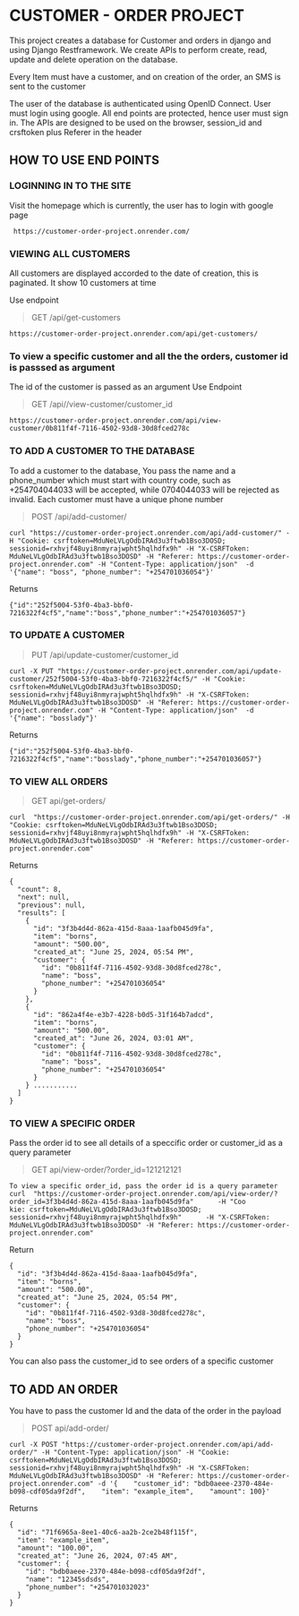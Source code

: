 # CUSTOMER - ORDER PROJECT

This project creates a database for Customer and orders in django and using Django Restframework.
We create APIs to perform create, read, update and delete operation on the database.

Every Item must have a customer, and on creation of the order, an SMS is sent to the customer

The user of the database is authenticated using OpenID Connect. User must login using google. 
All end points are protected, hence user must sign in. 
The APIs are designed to be used on the browser, session_id and crsftoken plus Referer in the header



## HOW TO USE END POINTS

### LOGINNING IN TO THE SITE
Visit the homepage which is currently, the user has to login with google page
```
 https://customer-order-project.onrender.com/
```

### VIEWING ALL CUSTOMERS
All customers are displayed accorded to the date of creation, this is paginated.
It show 10 customers at time

Use endpoint
> GET /api/get-customers
```
https://customer-order-project.onrender.com/api/get-customers/
```

### To view a specific customer and all the the orders, customer id is passsed as argument
The id of the customer is passed as an argument
Use Endpoint
> GET /api//view-customer/customer_id
```
https://customer-order-project.onrender.com/api/view-customer/0b811f4f-7116-4502-93d8-30d8fced278c
```

### TO ADD A CUSTOMER TO THE DATABASE 
To add a customer to the database, You pass the name and a phone_number which must start with country code, such as
+254704044033 will be accepted, while 0704044033 will be rejected as invalid.
Each customer must have a unique phone number
> POST /api/add-customer/
```
curl "https://customer-order-project.onrender.com/api/add-customer/" -H "Cookie: csrftoken=MduNeLVLgOdbIRAd3u3ftwb1Bso3DOSD; sessionid=rxhvjf48uyi8nmyrajwpht5hqlhdfx9h" -H "X-CSRFToken: MduNeLVLgOdbIRAd3u3ftwb1Bso3DOSD" -H "Referer: https://customer-order-project.onrender.com" -H "Content-Type: application/json"  -d '{"name": "boss", "phone_number": "+254701036054"}'
```

Returns 
```
{"id":"252f5004-53f0-4ba3-bbf0-7216322f4cf5","name":"boss","phone_number":"+254701036057"} 

```

### TO UPDATE A CUSTOMER
> PUT /api/update-customer/customer_id
```
curl -X PUT "https://customer-order-project.onrender.com/api/update-customer/252f5004-53f0-4ba3-bbf0-7216322f4cf5/" -H "Cookie: csrftoken=MduNeLVLgOdbIRAd3u3ftwb1Bso3DOSD; sessionid=rxhvjf48uyi8nmyrajwpht5hqlhdfx9h" -H "X-CSRFToken: MduNeLVLgOdbIRAd3u3ftwb1Bso3DOSD" -H "Referer: https://customer-order-project.onrender.com" -H "Content-Type: application/json"  -d '{"name": "bosslady"}'
```
Returns
```
{"id":"252f5004-53f0-4ba3-bbf0-7216322f4cf5","name":"bosslady","phone_number":"+254701036057"}
```


### TO VIEW ALL ORDERS
> GET api/get-orders/
```
curl  "https://customer-order-project.onrender.com/api/get-orders/" -H "Cookie: csrftoken=MduNeLVLgOdbIRAd3u3ftwb1Bso3DOSD; sessionid=rxhvjf48uyi8nmyrajwpht5hqlhdfx9h" -H "X-CSRFToken: MduNeLVLgOdbIRAd3u3ftwb1Bso3DOSD" -H "Referer: https://customer-order-project.onrender.com" 
```

Returns

```
{
  "count": 8,
  "next": null,
  "previous": null,
  "results": [
    {
      "id": "3f3b4d4d-862a-415d-8aaa-1aafb045d9fa",
      "item": "borns",
      "amount": "500.00",
      "created_at": "June 25, 2024, 05:54 PM",
      "customer": {
        "id": "0b811f4f-7116-4502-93d8-30d8fced278c",
        "name": "boss",
        "phone_number": "+254701036054"
      }
    },
    {
      "id": "862a4f4e-e3b7-4228-b0d5-31f164b7adcd",
      "item": "borns",
      "amount": "500.00",
      "created_at": "June 26, 2024, 03:01 AM",
      "customer": {
        "id": "0b811f4f-7116-4502-93d8-30d8fced278c",
        "name": "boss",
        "phone_number": "+254701036054"
      }
    } ...........
  ]
}
```

### TO VIEW A SPECIFIC ORDER
Pass the order id to see all details of a speccific order or customer_id as a query parameter
> GET api/view-order/?order_id=121212121
```
To view a specific order_id, pass the order id is a query parameter
curl  "https://customer-order-project.onrender.com/api/view-order/?order_id=3f3b4d4d-862a-415d-8aaa-1aafb045d9fa"      -H "Coo
kie: csrftoken=MduNeLVLgOdbIRAd3u3ftwb1Bso3DOSD; sessionid=rxhvjf48uyi8nmyrajwpht5hqlhdfx9h"      -H "X-CSRFToken: MduNeLVLgOdbIRAd3u3ftwb1Bso3DOSD" -H "Referer: https://customer-order-project.onrender.com"
```

Return
``` 
{
  "id": "3f3b4d4d-862a-415d-8aaa-1aafb045d9fa",
  "item": "borns",
  "amount": "500.00",
  "created_at": "June 25, 2024, 05:54 PM",
  "customer": {
    "id": "0b811f4f-7116-4502-93d8-30d8fced278c",
    "name": "boss",
    "phone_number": "+254701036054"
  }
}
```
You can also pass the customer_id to see orders of a specific customer


## TO ADD AN ORDER
You have to pass the customer Id and the data of the order in the payload
> POST api/add-order/
```
curl -X POST "https://customer-order-project.onrender.com/api/add-order/" -H "Content-Type: application/json" -H "Cookie: csrftoken=MduNeLVLgOdbIRAd3u3ftwb1Bso3DOSD; sessionid=rxhvjf48uyi8nmyrajwpht5hqlhdfx9h" -H "X-CSRFToken: MduNeLVLgOdbIRAd3u3ftwb1Bso3DOSD" -H "Referer: https://customer-order-project.onrender.com" -d '{    "customer_id": "bdb0aeee-2370-484e-b098-cdf05da9f2df",    "item": "example_item",    "amount": 100}'
```
Returns
```
{
  "id": "71f6965a-8ee1-40c6-aa2b-2ce2b48f115f",
  "item": "example_item",
  "amount": "100.00",
  "created_at": "June 26, 2024, 07:45 AM",
  "customer": {
    "id": "bdb0aeee-2370-484e-b098-cdf05da9f2df",
    "name": "12345sdsds",
    "phone_number": "+254701032023"
  }
}
```